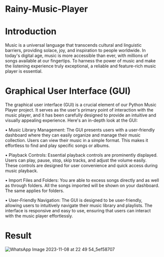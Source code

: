# Rainy-Music-Player

# Introduction
Music is a universal language that transcends cultural and linguistic barriers, providing solace, joy, and inspiration to people worldwide. In today's digital age, music is more accessible than ever, with millions of songs available at our fingertips. To harness the power of music and make the listening experience truly exceptional, a reliable and feature-rich music player is essential.

# Graphical User Interface (GUI)
The graphical user interface (GUI) is a crucial element of our Python Music Player project. It serves as the user's primary point of interaction with the music player, and it has been carefully designed to provide an intuitive and visually appealing experience. Here's an in-depth look at the GUI:

•	Music Library Management: The GUI presents users with a user-friendly dashboard where they can easily organize and manage their music collection. Users can view their music in a simple format. This makes it effortless to find and play specific songs or albums.

•	Playback Controls: Essential playback controls are prominently displayed. Users can play, pause, stop, skip tracks, and adjust the volume easily. These controls are designed for user convenience and quick access during music playback.

•	Import Files and Folders: You are able to excess songs directly and as well as through folders. All the songs imported will be shown on your dashboard. The same applies for folders.

•	User-Friendly Navigation: The GUI is designed to be user-friendly, allowing users to intuitively navigate their music library and playlists. The interface is responsive and easy to use, ensuring that users can interact with the music player effortlessly.

# Result
![WhatsApp Image 2023-11-08 at 22 49 54_5ef58707](https://github.com/Dev1511/Rainy-Music-Player/assets/113274328/87379c8f-eabb-4d71-96ee-5a3affced513)



